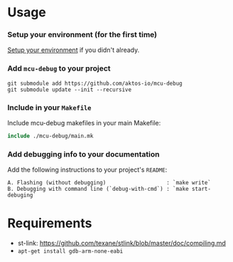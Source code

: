 
# Usage

### Setup your environment (for the first time)
[Setup your environment](./setup-environment.md) if you didn't already.


### Add `mcu-debug` to your project

```
git submodule add https://github.com/aktos-io/mcu-debug
git submodule update --init --recursive
```

### Include in your `Makefile`

Include mcu-debug makefiles in your main Makefile:

```mk
include ./mcu-debug/main.mk
```

### Add debugging info to your documentation

Add the following instructions to your project's `README`:

```
A. Flashing (without debugging)                   : `make write`
B. Debugging with command line (`debug-with-cmd`) : `make start-debuging`
```

# Requirements 

* st-link: https://github.com/texane/stlink/blob/master/doc/compiling.md
* `apt-get install gdb-arm-none-eabi`
